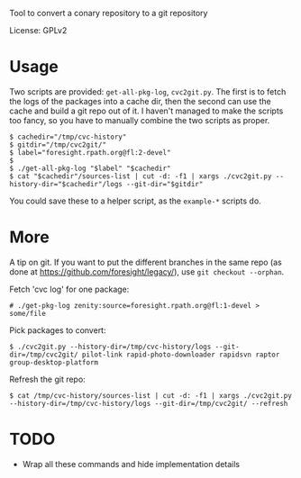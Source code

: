 Tool to convert a conary repository to a git repository

License: GPLv2

Usage
=====

Two scripts are provided: `get-all-pkg-log`, `cvc2git.py`. The first is to fetch
the logs of the packages into a cache dir, then the second can use the cache
and build a git repo out of it. I haven't managed to make the scripts too
fancy, so you have to manually combine the two scripts as proper.

    $ cachedir="/tmp/cvc-history"
    $ gitdir="/tmp/cvc2git/"
    $ label="foresight.rpath.org@fl:2-devel"
    $
    $ ./get-all-pkg-log "$label" "$cachedir"
    $ cat "$cachedir"/sources-list | cut -d: -f1 | xargs ./cvc2git.py --history-dir="$cachedir"/logs --git-dir="$gitdir"

You could save these to a helper script, as the `example-*` scripts do.

More
====

A tip on git. If you want to put the different branches in the same repo (as
done at https://github.com/foresight/legacy/), use `git checkout --orphan`.

Fetch 'cvc log' for one package:

    # ./get-pkg-log zenity:source=foresight.rpath.org@fl:1-devel > some/file

Pick packages to convert:

    $ ./cvc2git.py --history-dir=/tmp/cvc-history/logs --git-dir=/tmp/cvc2git/ pilot-link rapid-photo-downloader rapidsvn raptor group-desktop-platform

Refresh the git repo:

    $ cat /tmp/cvc-history/sources-list | cut -d: -f1 | xargs ./cvc2git.py --history-dir=/tmp/cvc-history/logs --git-dir=/tmp/cvc2git/ --refresh

TODO
====
 - Wrap all these commands and hide implementation details
